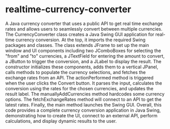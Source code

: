 # realtime-currency-converter
A Java currency converter that uses a public API to get real time exchange rates and allows users to seamlessly convert between multiple currencies.
The CurrencyConverter class creates a Java Swing GUI application for real-time currency conversion. At the top, it imports the required Swing packages and classes. The class extends JFrame to set up the main window and UI components including two JComboBoxes for selecting the "from" and "to" currencies, a JTextField for entering the amount to convert, a JButton to trigger the conversion, and a JLabel to display the result. The constructor initializes these components, adds them to a vertical JPanel, calls methods to populate the currency selections, and fetches the exchange rates from an API. The actionPerformed method is triggered when the user clicks the Convert button. It parses the input, calculates the conversion using the rates for the chosen currencies, and updates the result label. The manuallyAddCurrencies method hardcodes some currency options. The fetchExchangeRates method will connect to an API to get the latest rates. Finally, the main method launches the Swing GUI. Overall, this code provides a complete currency conversion application in Java Swing, demonstrating how to create the UI, connect to an external API, perform calculations, and display dynamic results to the user.
